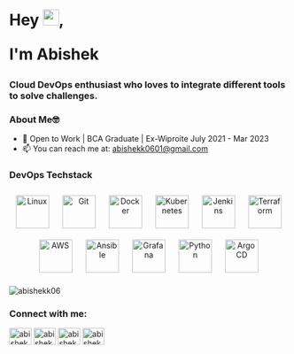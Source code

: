 <h1 align="left">Hey <img src="https://github.com/TheDudeThatCode/TheDudeThatCode/blob/master/Assets/Hi.gif" width="29">,
 

I'm Abishek</h1>
<h3 align="left"> Cloud DevOps enthusiast who loves to integrate different tools to solve challenges.</h3>

### About Me🤓

- 🏫 Open to Work | BCA Graduate | Ex-Wiproite July 2021 - Mar 2023
- 📫 You can reach me at: <a href="abishekk0601@gmail.com">abishekk0601@gmail.com</a>

### DevOps Techstack 

<div align="center"> 
<img style="margin: 10px" src="https://profilinator.rishav.dev/skills-assets/linux-original.svg" alt="Linux" height="60" />
<img style="margin: 10px" src="https://profilinator.rishav.dev/skills-assets/git-scm-icon.svg" alt="Git" height="60" />     
<img style="margin: 10px" src="https://profilinator.rishav.dev/skills-assets/docker-original-wordmark.svg" alt="Docker" height="60" />  
<img style="margin: 10px" src="https://profilinator.rishav.dev/skills-assets/kubernetes-icon.svg" alt="Kubernetes" height="60" /> 
<img style="margin: 10px" src="https://profilinator.rishav.dev/skills-assets/jenkins-icon.svg" alt="Jenkins" height="60" /> 
<img style="margin: 10px" src="https://profilinator.rishav.dev/skills-assets/terraformio-icon.svg" alt="Terraform" height="60" />  
<img style="margin: 10px" src="https://lavca.org/app/uploads/2019/10/aws-logo-square.png" alt="AWS" height="60" />        
<img style="margin: 10px" src="https://media.trustradius.com/product-logos/ai/vQ/ATKTZ7HRC8TF.PNG" alt="Ansible" height="60" />  
<img style="margin: 10px" src="https://profilinator.rishav.dev/skills-assets/grafana.png" alt="Grafana" height="60" />    
<img style="margin: 10px" src="https://profilinator.rishav.dev/skills-assets/python-original.svg" alt="Python" height="60" />  
<img style="margin: 10px" src="https://coralogix.com/wp-content/uploads/2021/06/Argo-CD-Version-Tags-1000X1000.png" alt="Argo CD" height="60" />
</div>


<p align="left"> <img src="https://komarev.com/ghpvc/?username=abishekk06&label=Profile%20views&color=0e75b6&style=flat" alt="abishekk06" /> </p>




<h3 align="left">Connect with me:</h3>
<p align="left">
<a href="https://twitter.com/abishekk06" target="blank"><img align="center" src="https://raw.githubusercontent.com/rahuldkjain/github-profile-readme-generator/master/src/images/icons/Social/twitter.svg" alt="abishekk06" height="30" width="40" /></a>
<a href="https://linkedin.com/in/abishekk06" target="blank"><img align="center" src="https://raw.githubusercontent.com/rahuldkjain/github-profile-readme-generator/master/src/images/icons/Social/linked-in-alt.svg" alt="abishekk06" height="30" width="40" /></a>
<a href="https://fb.com/abishekk06" target="blank"><img align="center" src="https://raw.githubusercontent.com/rahuldkjain/github-profile-readme-generator/master/src/images/icons/Social/facebook.svg" alt="abishekk06" height="30" width="40" /></a>
<a href="https://instagram.com/abishekk06" target="blank"><img align="center" src="https://raw.githubusercontent.com/rahuldkjain/github-profile-readme-generator/master/src/images/icons/Social/instagram.svg" alt="abishekk06" height="30" width="40" /></a>
</p>
